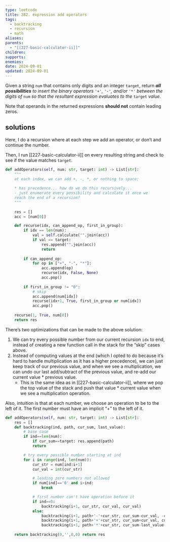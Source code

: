 ```yaml
---
type: leetcode
title: 282. expression add operators
tags:
  - backtracking
  - recursion
  - math
aliases: 
parents:
  - "[[227-basic-calculator-ii]]"
children: 
supports: 
enemies: 
date: 2024-09-01
updated: 2024-09-01
---
```


Given a string `num` that contains only digits and an integer `target`, return _**all possibilities** to insert the binary operators_ `'+'`_,_ `'-'`_, and/or_ `'*'` _between the digits of_ `num` _so that the resultant expression evaluates to the_ `target` _value_.

Note that operands in the returned expressions **should not** contain leading zeros.

## solutions

Here, I do a recursion where at each step we add an operator, or don’t and continue the number.

Then, I run [[227-basic-calculator-ii]] on every resulting string and check to see if the value matches `target`.

```python
def addOperators(self, num: str, target: int) -> List[str]:
	"""
	at each index, we can add +, -, *, or nothing to space;
	  
	* has precedence... how do we do this recursively...
	- just enumerate every possibility and calculate it once we
	reach the end of a recursion?
	"""
	  
	res = []
	acc = [num[0]]

	def recurse(idx, can_append_op, first_in_group):
		if idx == len(num):
			val = self.calculate("".join(acc))
			if val == target:
				res.append("".join(acc))
				return
	  
		if can_append_op:
			for op in ["+", "-", "*"]:
				acc.append(op)
				recurse(idx, False, None)
				acc.pop()
	  
		if first_in_group != "0":
			# skip
			acc.append(num[idx])
			recurse(idx+1, True, first_in_group or num[idx])
			acc.pop()
	  
	recurse(1, True, num[0])
	return res
```

There’s two optimizations that can be made to the above solution:

1. We can try every possible number from our current recursion `idx` to end, instead of creating a new function call in the stack for the “skip” cases above.
2. Instead of computing values at the end (which I opted to do because it’s hard to handle multiplication as it has a higher precedence), we can just keep track of our previous value, and when we see a multiplication, we can undo our last add/subtract of the previous value, and re-add our current value * previous value.
	- This is the same idea as in [[227-basic-calculator-ii]], where we pop the top value of the stack and push that value * current value when we see a multiplication operation.

Also, intuition is that at each number, we choose an operation to be to the left of it. The first number must have an implicit “+” to the left of it.

```python
def addOperators(self, num: str, target: int) -> List[str]:
	res = []
	def backtracking(ind, path, cur_sum, last_value):
		# base case
		if ind==len(num):
			if cur_sum==target: res.append(path)
			return

		# try every possible number starting at ind
		for i in range(ind, len(num)):
			cur_str = num[ind:i+1]
			cur_val = int(cur_str)

			# leading zero numbers not allowed
			if num[ind]=='0' and i>ind:
				break

			# first number can't have operation before it
			if ind==0:
				backtracking(i+1, cur_str, cur_val, cur_val)
			else:
				backtracking(i+1, path+'-'+cur_str, cur_sum-cur_val, -cur_val)
				backtracking(i+1, path+'+'+cur_str, cur_sum+cur_val, cur_val)
				backtracking(i+1, path+'*'+cur_str, cur_sum-last_value+last_value*cur_val, last_value*cur_val)
	
	return backtracking(0,'',0,0) return res

```
